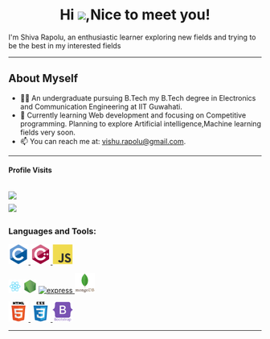 ### <h1 align="center">Hi <img src="https://raw.githubusercontent.com/MartinHeinz/MartinHeinz/master/wave.gif" width="30px">,Nice to meet you!</h1>
I'm Shiva Rapolu, an enthusiastic learner exploring new fields and trying to be the best in my interested fields

---
## About Myself

- 👨‍🎓 An undergraduate pursuing B.Tech my B.Tech degree in Electronics and Communication Engineering at IIT Guwahati.
- 🌱 Currently learning Web development and focusing on Competitive programming. Planning to explore Artificial intelligence,Machine learning fields very soon.
- 📫 You can reach me at: vishu.rapolu@gmail.com.

---
#### Profile Visits



![](https://komarev.com/ghpvc/?username=ShivaRapolu01&color=green)
<br>
<img src="https://github-readme-stats.vercel.app/api?username=ShivaRapolu01&&show_icons=true&title_color=ffffff&icon_color=bb2acf&text_color=daf7dc&bg_color=151515">
---
<h3 align="left">Languages and Tools:</h3>
<p align="left">
<a href="https://www.cprogramming.com/" target="_blank"> 
    <img src="https://raw.githubusercontent.com/devicons/devicon/master/icons/c/c-original.svg" alt="c" width="40" height="40"/> 
</a> 
<a href="https://www.w3schools.com/cpp/" target="_blank"> 
    <img src="https://raw.githubusercontent.com/devicons/devicon/master/icons/cplusplus/cplusplus-original.svg" alt="cplusplus" width="40" height="40"/> 
</a>
<a href="https://developer.mozilla.org/en-US/docs/Web/JavaScript" target="_blank"> 
    <img src="https://raw.githubusercontent.com/devicons/devicon/master/icons/javascript/javascript-original.svg" alt="javascript" width="40" height="40"/> 
</a> 
</p>

<p>
<img  alt="React" width="26px" src="https://raw.githubusercontent.com/github/explore/80688e429a7d4ef2fca1e82350fe8e3517d3494d/topics/react/react.png" />
<img  alt="Node.js" width="26px" src="https://raw.githubusercontent.com/github/explore/80688e429a7d4ef2fca1e82350fe8e3517d3494d/topics/nodejs/nodejs.png" />
<a href="https://expressjs.com" target="_blank"> 
    <img src="" alt="express" width="auto" height="20"/> 
</a> 
<a href="https://www.mongodb.com/" target="_blank"> 
    <img src="https://raw.githubusercontent.com/devicons/devicon/master/icons/mongodb/mongodb-original-wordmark.svg" alt="mongodb" width="40" height="40"/> 
</a> 

</p>

<p>
<a href="https://www.w3.org/html/" target="_blank"> 
    <img src="https://raw.githubusercontent.com/devicons/devicon/master/icons/html5/html5-original-wordmark.svg" alt="html5" width="40" height="40"/> 
</a> 
<a href="https://www.w3schools.com/css/" target="_blank"> 
    <img src="https://raw.githubusercontent.com/devicons/devicon/master/icons/css3/css3-original-wordmark.svg" alt="css3" width="40" height="40"/> 
</a> 
<a href="https://getbootstrap.com" target="_blank"> 
    <img src="https://raw.githubusercontent.com/devicons/devicon/master/icons/bootstrap/bootstrap-plain-wordmark.svg" alt="bootstrap" width="40" height="40"/> 
</a> 



---


